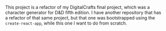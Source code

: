 This project is a refactor of my DigitalCrafts final project, which was a character generator for D&D fifth edition. I have another repository that has a refactor of that same project, but that one was bootstrapped using the ```create-react-app```, while this one I want to do from scratch. 
